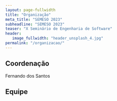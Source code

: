 ```yaml
---
layout: page-fullwidth
title: "Organização"
meta_title: "SEMESO 2023"
subheadline: "SEMESO 2023"
teaser: "X Seminário de Engenharia de Software"
header:
   image_fullwidth: "header_unsplash_4.jpg"
permalink: "/organizacao/"
---
```


## Coordenação

Fernando dos Santos

## Equipe

